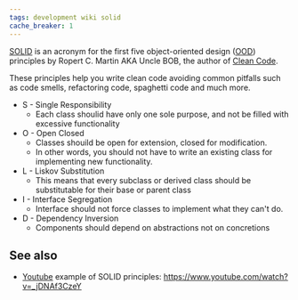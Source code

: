```yaml
---
tags: development wiki solid
cache_breaker: 1
---
```


[SOLID](/wiki/solid) is an acronym for the first five object-oriented design ([OOD](/wiki/ood.md)) principles by Ropert C. Martin AKA Uncle BOB, the author of [Clean Code](/wiki/clean_code). 

These principles help you write clean code avoiding common pitfalls such as code smells, refactoring code, spaghetti code and much more.

* S - Single Responsibility
  * Each class shoulid have only one sole purpose, and not be filled with excessive functionality
* O - Open Closed
  * Classes shouild be open for extension, closed for modification.
  * In other words, you should not have to write an existing class for implementing new functionality.
* L - Liskov Substitution
  * This means that every subclass or derived class should be substitutable for their base or parent class
* I - Interface Segregation
  * Interface should not force classes to implement what they can't do.
* D - Dependency Inversion
  * Components should depend on abstractions not on concretions

## See also

-   [Youtube](/wiki/Youtube) example of SOLID principles: <https://www.youtube.com/watch?v=_jDNAf3CzeY>
